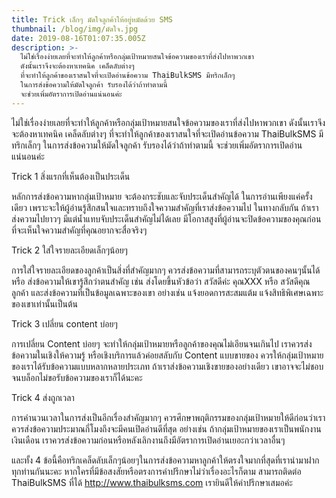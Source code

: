 ```yaml
---
title: Trick เล็กๆ มัดใจลูกค้าให้อยู่หมัดด้วย SMS
thumbnail: /blog/img/มัดใจ.jpg
date: 2019-08-16T01:07:35.005Z
description: >-
  ไม่ใช่เรื่องง่ายเลยที่จะทำให้ลูกค้าหรือกลุ่มเป้าหมายสนใจข้อความของเราที่ส่งไปหาพวกเขา
  ดังนั้นเราจึงจะต้องหาเทคนิค เคล็ดลับต่างๆ
  ที่จะทำให้ลูกค้าของเราสนใจที่จะเปิดอ่านข้อความ ThaiBulkSMS มีทริกเล็กๆ
  ในการส่งข้อความให้มัดใจลูกค้า รับรองได้ว่าถ้าทำตามนี้
  จะช่วยเพิ่มอัตราการเปิดอ่านแน่นอนค่ะ
---
```

ไม่ใช่เรื่องง่ายเลยที่จะทำให้ลูกค้าหรือกลุ่มเป้าหมายสนใจข้อความของเราที่ส่งไปหาพวกเขา ดังนั้นเราจึงจะต้องหาเทคนิค เคล็ดลับต่างๆ ที่จะทำให้ลูกค้าของเราสนใจที่จะเปิดอ่านข้อความ ThaiBulkSMS มีทริกเล็กๆ ในการส่งข้อความให้มัดใจลูกค้า รับรองได้ว่าถ้าทำตามนี้ จะช่วยเพิ่มอัตราการเปิดอ่านแน่นอนค่ะ





Trick 1 สิ่งแรกที่เห็นต้องเป็นประเด็น 

หลักการส่งข้อความหากลุ่มเป้าหมาย จะต้องกระชับและจับประเด็นสำคัญได้ ในการอ่านเพียงแค่ครั้งเดียว เพราะจะให้ผู้อ่านรู้สึกสนใจและทราบถึงใจความสำคัญที่เราส่งข้อความไป ในทางกลับกัน ถ้าเราส่งความไปยาวๆ มีแต่น้ำแทบจับประเด็นสำคัญไม่ได้เลย มีโอกาสสูงที่ผู้อ่านจะปิดข้อความของคุณก่อน ที่จะเห็นใจความสำคัญที่คุณอยากจะสื่อจริงๆ

  

Trick 2 ใส่ใจรายละเอียดเล็กๆน้อยๆ 

การใส่ใจรายละเอียดของลูกค้าเป็นสิ่งที่สำคัญมากๆ ควรส่งข้อความที่สามารถระบุตัวตนของคนๆนั้นได้ หรือ ส่งข้อความให้เขารู้สึกว่าตนสำคัญ เช่น ส่งโดยขึ้นหัวข้อว่า สวัสดีค่ะ คุณXXX หรือ สวัสดีคุณลูกค้า และส่งข้อความที่เป็นข้อมูลเฉพาะของเขา อย่างเช่น แจ้งยอดการสะสมแต้ม แจ้งสิทธิพิเศษเฉพาะของเขาเท่านั้นเป็นต้น 



Trick 3 เปลี่ยน content บ่อยๆ  

การเปลี่ยน Content บ่อยๆ จะทำให้กลุ่มเป้าหมายหรือลูกค้าของคุณไม่เอียนจนเกินไป เราควรส่งข้อความในเชิงให้ความรู้ หรือเชิงบริการแล้วค่อยสลับกับ Content แบบขายของ ควรให้กลุ่มเป้าหมายของเราได้รับข้อความแบบหลากหลายประเภท ถ้าเราส่งข้อความเชิงขายของอย่างเดียว เขาอาจจะไม่ชอบจนบล็อกไม่ขอรับข้อความของเราก็ได้นะคะ



Trick 4  ส่งถูกเวลา 

การคำนวนเวลาในการส่งเป็นอีกเรื่องสำคัญมากๆ ควรศึกษาพฤติกรรมของกลุ่มเป้าหมายให้ดีก่อนว่าเราควรส่งข้อความประมาณกี่โมงถึงจะมีคนเปิดอ่านดีที่สุด อย่างเช่น ถ้ากลุ่มเป้าหมายของเราเป็นพนักงานเงินเดือน เราควรส่งข้อความก่อนหรือหลังเลิกงานถึงมีอัตราการเปิดอ่านเยอะกว่าเวลาอื่นๆ 





และทั้ง 4 ข้อนี้คือทริกเคล็ดลับเล็กๆน้อยๆในการส่งข้อความหาลูกค้าให้ตรงใจมากที่สุดที่เรานำมาฝากทุกท่านกันนะคะ หากใครที่มีข้อสงสัยหรือตรงการคำปรึกษาไม่ว่าเรื่องอะไรก็ตาม สามารถติดต่อ ThaiBulkSMS ที่ได้ http://www.thaibulksms.com เรายินดีให้คำปรึกษาเสมอค่ะ
